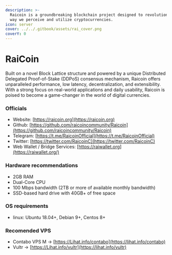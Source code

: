 ```yaml
---
description: >-
  Raicoin is a groundbreaking blockchain project designed to revolutionize the
  way we perceive and utilize cryptocurrencies.
icon: server
cover: ../../.gitbook/assets/rai_cover.png
coverY: 0
---
```


# RaiCoin

Built on a novel Block Lattice structure and powered by a unique Distributed Delegated Proof-of-Stake (DDPoS) consensus mechanism, Raicoin offers unparalleled performance, low latency, decentralization, and extensibility. With a strong focus on real-world applications and daily usability, Raicoin is poised to become a game-changer in the world of digital currencies.

### Officials <a href="#officials" id="officials"></a>

* Website: [https://raicoin.org](https://raicoin.org)
* Github: [https://github.com/raicoincommunity/Raicoin](https://github.com/raicoincommunity/Raicoin)
* Telegram: [https://t.me/RaicoinOfficial](https://t.me/RaicoinOfficial)
* Twitter: [https://twitter.com/RaicoinC](https://twitter.com/RaicoinC)
* Web Wallet / Bridge Services: [https://raiwallet.org](https://raiwallet.org/)

### Hardware recommendations <a href="#hardware-recommendations" id="hardware-recommendations"></a>

* 2GB RAM
* Dual-Core CPU
* 100 Mbps bandwidth (2TB or more of available monthly bandwidth)
* SSD-based hard drive with 40GB+ of free space

### OS requirements <a href="#os-requirements" id="os-requirements"></a>

* linux: Ubuntu 18.04+, Debian 9+, Centos 8+

### Recomended VPS <a href="#recomended-vps" id="recomended-vps"></a>

* Contabo VPS M -> [https://Lihat.info/contabo](https://lihat.info/contabo)
* Vultr -> [https://Lihat.info/vultr](https://lihat.info/vultr)


